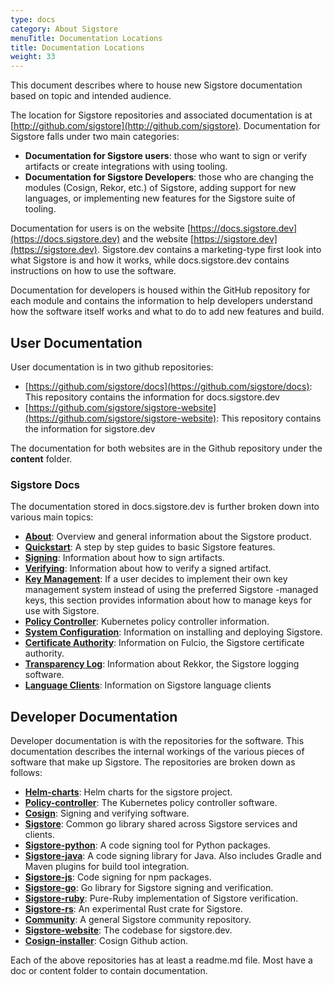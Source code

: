 ```yaml
---
type: docs
category: About Sigstore
menuTitle: Documentation Locations
title: Documentation Locations
weight: 33
---
```


This document describes where to house new Sigstore documentation based on topic and intended audience.  

The location for Sigstore repositories and associated documentation is at [http://github.com/sigstore](http://github.com/sigstore).  Documentation for Sigstore falls under two main categories:

- **Documentation for Sigstore users**: those who want to sign or verify artifacts or create integrations with using tooling.   
- **Documentation for Sigstore Developers**: those who are changing the modules (Cosign, Rekor, etc.) of Sigstore, adding support for new languages, or implementing new features for the Sigstore suite of tooling. 

Documentation for users is on the website [https://docs.sigstore.dev](https://docs.sigstore.dev) and the website [https://sigstore.dev](https://sigstore.dev). Sigstore.dev contains a marketing-type first look into what Sigstore is and how it works, while docs.sigstore.dev contains instructions on how to use the software.

Documentation for developers is housed within the GitHub repository for each module and contains the information to help developers understand how the software itself works and what to do to add new features and build.

## User Documentation

User documentation is in two github repositories:

- [https://github.com/sigstore/docs](https://github.com/sigstore/docs): This repository contains the information for docs.sigstore.dev
- [https://github.com/sigstore/sigstore-website](https://github.com/sigstore/sigstore-website): This repository contains the information for sigstore.dev


The documentation for both websites are in the Github repository under the **content** folder.

### Sigstore Docs

The documentation stored in docs.sigstore.dev is further broken down into various main topics:

- [**About**](../../about/overview): Overview and general information about the Sigstore product.
- [**Quickstart**](../../quickstart/quickstart-cosign): A step by step guides to basic Sigstore features.
- [**Signing**](../../cosign/signing/overview): Information about how to sign artifacts.
- [**Verifying**](../../cosign/verifying/verify): Information about how to verify a signed artifact.
- [**Key Management**](../../cosign/key_management/overview): If a user decides to implement their own key management system instead of using the preferred Sigstore -managed keys, this section provides information about how to manage keys for use with Sigstore.
- [**Policy Controller**](../../policy-controller/overview): Kubernetes policy controller information.
- [**System Configuration**](../../cosign/system_config/installation): Information on installing and deploying Sigstore.
- [**Certificate Authority**](../../certificate_authority/overview): Information on Fulcio, the Sigstore certificate authority.
- [**Transparency Log**](../../logging/overview): Information about Rekkor, the Sigstore logging software.
- [**Language Clients**](../../language_clients/language_client_overview): Information on Sigstore language clients


## Developer Documentation

Developer documentation is with the repositories for the software. This documentation describes the internal workings of the various pieces of software that make up Sigstore.  The repositories are broken down as follows:

- [**Helm-charts**](https://github.com/sigstore/helm-charts): Helm charts for the sigstore project.
- [**Policy-controller**](https://github.com/sigstore/policy-controller): The Kubernetes policy controller software.
- [**Cosign**](https://github.com/sigstore/cosign): Signing and verifying software. 
- [**Sigstore**](https://github.com/sigstore/sigstore): Common go library shared across Sigstore services and clients.
- [**Sigstore-python**](https://github.com/sigstore/sigstore-python): A code signing tool for Python packages.  
- [**Sigstore-java**](https://github.com/sigstore/sigstore-java): A code signing library for Java. Also includes Gradle and Maven plugins for build tool integration.
- [**Sigstore-js**](https://github.com/sigstore/sigstore-js): Code signing for npm packages.
- [**Sigstore-go**](https://github.com/sigstore/sigstore-go): Go library for Sigstore signing and verification.
- [**Sigstore-ruby**](https://github.com/sigstore/sigstore-ruby): Pure-Ruby implementation of Sigstore verification.
- [**Sigstore-rs**](https://github.com/sigstore/sigstore-rs): An experimental Rust crate for Sigstore.
- [**Community**](https://github.com/sigstore/community): A general Sigstore community repository.
- [**Sigstore-website**](https://github.com/sigstore/sigstore-website): The codebase for sigstore.dev.
- [**Cosign-installer**](https://github.com/sigstore/cosign-installer): Cosign Github action.


Each of the above repositories has at least a readme.md file.  Most have a doc or content folder to contain documentation.
